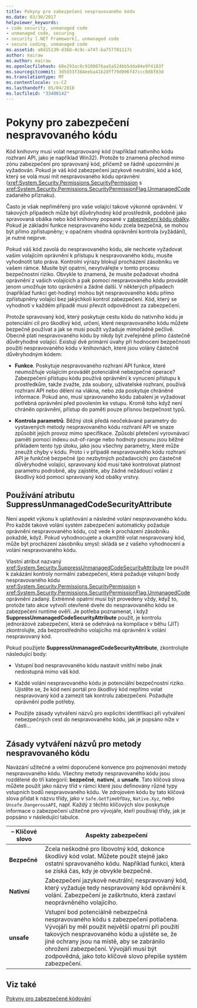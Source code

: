 ```yaml
---
title: Pokyny pro zabezpečení nespravovaného kódu
ms.date: 03/30/2017
helpviewer_keywords:
- code security, unmanaged code
- unmanaged code, securing
- security [.NET Framework], unmanaged code
- secure coding, unmanaged code
ms.assetid: a8d15139-d368-4c9c-a747-ba757781117c
author: mairaw
ms.author: mairaw
ms.openlocfilehash: 60e293ac8c9100876aa5a524bb5dda04e9f4183f
ms.sourcegitcommit: 3d5d33f384eeba41b2dff79d096f47ccc8d8f03d
ms.translationtype: MT
ms.contentlocale: cs-CZ
ms.lasthandoff: 05/04/2018
ms.locfileid: "33408142"
---
```

# <a name="secure-coding-guidelines-for-unmanaged-code"></a>Pokyny pro zabezpečení nespravovaného kódu
Kód knihovny musí volat nespravovaný kód (například nativního kódu rozhraní API, jako je například Win32). Protože to znamená přechod mimo zónu zabezpečení pro spravovaný kód, přičemž se řádně upozornění je vyžadován. Pokud je váš kód zabezpečení jazykově neutrální, kód a kód, který se volá musí mít nespravovaného kódu oprávnění (<xref:System.Security.Permissions.SecurityPermission> s <xref:System.Security.Permissions.SecurityPermissionFlag.UnmanagedCode> zadaného příznaku).  
  
 Často je však nepřiměřený pro vaše volající takové výkonné oprávnění. V takových případech může být důvěryhodný kód prostředník, podobně jako spravovaná obálka nebo kód knihovny popsané v [zabezpečení kódu obálky](../../../docs/framework/misc/securing-wrapper-code.md). Pokud je základní funkce nespravovaného kódu zcela bezpečná, se mohou být přímo zpřístupněny; v opačném vhodná oprávnění kontrola (vyžádání), je nutné nejprve.  
  
 Pokud váš kód zavolá do nespravovaného kódu, ale nechcete vyžadovat vašim volajícím oprávnění k přístupu k nespravovaného kódu, musíte vyhodnotit tato práva. Kontrolní výrazy blokují procházení zásobníku ve vašem rámce. Musíte být opatrní, nevytvářejte v tomto procesu bezpečnostní riziko. Obvykle to znamená, že musíte požadovat vhodná oprávnění z vašich volajících a pak pomocí nespravovaného kódu provádět jenom umožňuje toto oprávnění a žádné další. V některých případech (například funkci get-hodiny) mohou být nespravovaného kódu přímo zpřístupněny volající bez jakýchkoli kontrol zabezpečení. Kód, který se vyhodnotí v každém případě musí převzít odpovědnost za zabezpečení.  
  
 Protože spravovaný kód, který poskytuje cestu kódu do nativního kódu je potenciální cíl pro škodlivý kód, určení, které nespravovaného kódu můžete bezpečně používat a jak se musí použít vyžaduje mimořádně pečlivě. Obecně platí nespravovaného kódu by nikdy být zveřejněné přímo částečně důvěryhodné volající. Existují dvě primární úvahy při hodnocení bezpečnosti použití nespravovaného kódu v knihovnách, které jsou volány částečně důvěryhodným kódem:  
  
-   **Funkce**. Poskytuje nespravovaného rozhraní API funkce, které neumožňuje volajícím provádět potenciálně nebezpečné operace? Zabezpečení přístupu kódu používá oprávnění k vynucení přístupu k prostředkům, takže zvažte, zda soubory, uživatelské rozhraní, používá rozhraní API nebo dělení na vlákna, nebo zda poskytuje chráněné informace. Pokud ano, musí spravovaného kódu zabalení je vyžadovat potřebná oprávnění před povolením ke vstupu. Kromě toho když není chráněn oprávnění, přístup do paměti pouze přísnou bezpečnost typů.  
  
-   **Kontrola parametrů**. Běžný útok předá neočekávané parametry do vystavených metody nespravovaného kódu rozhraní API ve snaze způsobit jejich provoz mimo specifikace. Způsobí přetečení vyrovnávací paměti pomocí indexu out-of-range nebo hodnoty posunu jsou běžné příkladem tento typ útoku, jako jsou všechny parametry, které může zneužít chyby v kódu. Proto i v případě nespravovaného kódu rozhraní API je funkčně bezpečné (po nezbytných požadavcích) pro částečně důvěryhodné volající, spravovaný kód musí také kontrolovat platnost parametru podrobně, aby zajistěte, aby žádné nežádoucí volání z škodlivý kód pomocí spravovaný kód obálky vrstvy.  
  
## <a name="using-suppressunmanagedcodesecurityattribute"></a>Používání atributu SuppressUnmanagedCodeSecurityAttribute  
 Není aspekt výkonu k uplatňování a následné volání nespravovaného kódu. Pro každé takové volání systém zabezpečení automaticky požaduje oprávnění nespravovaného kódu, což vede k procházení zásobníku pokaždé, když. Pokud vyhodnocujete a okamžitě volat nespravovaný kód, může být procházení zásobníku smysl: skládá se z vašeho vyhodnocení a volání nespravovaného kódu.  
  
 Vlastní atribut nazvaný <xref:System.Security.SuppressUnmanagedCodeSecurityAttribute> lze použít k zakázání kontroly normální zabezpečení, která požaduje vstupní body nespravovaného kódu <xref:System.Security.Permissions.SecurityPermission> s <xref:System.Security.Permissions.SecurityPermissionFlag.UnmanagedCode> oprávnění zadaný. Extrémně opatrní musí být provedeny vždy, když to, protože tato akce vytvoří otevřené dveře do nespravovaného kódu se zabezpečení runtime ověří. Je potřeba poznamenat, i když **SuppressUnmanagedCodeSecurityAttribute** použít, je kontrolu jednorázové zabezpečení, která se odehrává na kompilace v běhu (JIT) zkontrolujte, zda bezprostředního volajícího má oprávnění k volání nespravovaný kód.  
  
 Pokud použijete **SuppressUnmanagedCodeSecurityAttribute**, zkontrolujte následující body:  
  
-   Vstupní bod nespravovaného kódu nastavit vnitřní nebo jinak nedostupná mimo váš kód.  
  
-   Každé volání nespravovaného kódu je potenciální bezpečnostní riziko. Ujistěte se, že kód není portál pro škodlivý kód nepřímo volat nespravovaný kód a zamezit tak kontrolu zabezpečení. Požadujte oprávnění podle potřeby.  
  
-   Použijte zásady vytváření názvů pro explicitní identifikaci při vytváření nebezpečných cest do nespravovaného kódu, jak je popsáno níže v části...  
  
## <a name="naming-convention-for-unmanaged-code-methods"></a>Zásady vytváření názvů pro metody nespravovaného kódu  
 Navázání užitečné a velmi doporučené konvence pro pojmenování metody nespravovaného kódu. Všechny metody nespravovaného kódu jsou rozdělené do tří kategorií: **bezpečné**, **nativní**, a **unsafe**. Tato klíčová slova můžete použít jako názvy tříd v rámci které jsou definovány různé typy vstupních bodů nespravovaného kódu. Ve zdrojovém kódu by tato klíčová slova přidat k názvu třídy, jako v `Safe.GetTimeOfDay`, `Native.Xyz`, nebo `Unsafe.DangerousAPI`, např. Každý z těchto klíčových slov poskytuje informace o zabezpečení užitečné pro vývojáře, kteří používají třídy, jak je popsáno v následující tabulce.  
  
|– Klíčové slovo|Aspekty zabezpečení|  
|-------------|-----------------------------|  
|**Bezpečné**|Zcela neškodné pro libovolný kód, dokonce škodlivý kód volat. Můžete použít stejně jako ostatní spravovaného kódu. Například funkci, která se získá čas, kdy je obvykle bezpečné.|  
|**Nativní**|Zabezpečení jazykově neutrální; nespravovaný kód, který vyžaduje tedy nespravovaný kód oprávnění k volání. Zabezpečení je zaškrtnuto, která zastaví neoprávněného volajícího.|  
|**unsafe**|Vstupní bod potenciálně nebezpečná nespravovaného kódu s zabezpečení potlačena. Vývojáři by měl použít největší opatrní při použití takových nespravovaného kódu a ujistěte se, že jiné ochrany jsou na místě, aby se zabránilo ohrožení zabezpečení. Vývojáři musí být zodpovědná, jako toto klíčové slovo přepíše systém zabezpečení.|  
  
## <a name="see-also"></a>Viz také  
 [Pokyny pro zabezpečené kódování](../../../docs/standard/security/secure-coding-guidelines.md)
